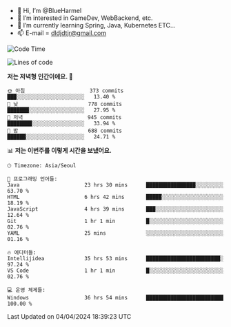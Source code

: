- 👋 Hi, I’m @BlueHarmel
- 👀 I’m interested in GameDev, WebBackend, etc.
- 🌱 I’m currently learning Spring, Java, Kubernetes ETC...
- 📫 E-mail = dldjdtjr@gmail.com
  <!--START_SECTION:waka-->
![Code Time](http://img.shields.io/badge/Code%20Time-537%20hrs%2021%20mins-blue)

![Lines of code](https://img.shields.io/badge/%EC%A0%80%EB%8A%94%20%EC%97%AC%ED%83%9C%EA%B9%8C%EC%A7%80%20-43.4%20million%20%EC%A4%84%EC%9D%98%20%EC%BD%94%EB%93%9C%EB%A5%BC%20%EC%9E%91%EC%84%B1%ED%96%88%EC%96%B4%EC%9A%94.-blue)

**저는 저녁형 인간이에요. 🦉** 

```text
🌞 아침                     373 commits         ███░░░░░░░░░░░░░░░░░░░░░░   13.40 % 
🌆 낮　                     778 commits         ███████░░░░░░░░░░░░░░░░░░   27.95 % 
🌃 저녁                     945 commits         ████████░░░░░░░░░░░░░░░░░   33.94 % 
🌙 밤　                     688 commits         ██████░░░░░░░░░░░░░░░░░░░   24.71 % 
```


📊 **저는 이번주를 이렇게 시간을 보냈어요.** 

```text
🕑︎ Timezone: Asia/Seoul

💬 프로그래밍 언어들: 
Java                     23 hrs 30 mins      ████████████████░░░░░░░░░   63.70 % 
HTML                     6 hrs 42 mins       █████░░░░░░░░░░░░░░░░░░░░   18.19 % 
JavaScript               4 hrs 39 mins       ███░░░░░░░░░░░░░░░░░░░░░░   12.64 % 
Git                      1 hr 1 min          █░░░░░░░░░░░░░░░░░░░░░░░░   02.76 % 
YAML                     25 mins             ░░░░░░░░░░░░░░░░░░░░░░░░░   01.16 % 

🔥 에디터들: 
Intellijidea             35 hrs 53 mins      ████████████████████████░   97.24 % 
VS Code                  1 hr 1 min          █░░░░░░░░░░░░░░░░░░░░░░░░   02.76 % 

💻 운영 체제들: 
Windows                  36 hrs 54 mins      █████████████████████████   100.00 % 
```


 Last Updated on 04/04/2024 18:39:23 UTC
<!--END_SECTION:waka-->
<!---
BlueHarmel/BlueHarmel is a ✨ special ✨ repository because its `README.md` (this file) appears on your GitHub profile.
You can click the Preview link to take a look at your changes.
--->

